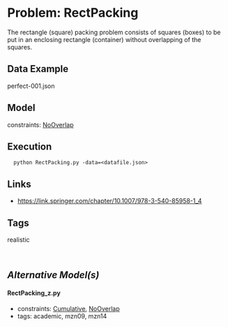 # Problem: RectPacking

The rectangle (square) packing problem consists of squares (boxes)
to be put in an enclosing rectangle (container) without overlapping of the squares.


## Data Example
  perfect-001.json

## Model
  constraints: [NoOverlap](https://pycsp.org/documentation/constraints/NoOverlap)

## Execution
```
  python RectPacking.py -data=<datafile.json>
```

## Links
  - https://link.springer.com/chapter/10.1007/978-3-540-85958-1_4

## Tags
  realistic

<br />

## _Alternative Model(s)_

#### RectPacking_z.py
 - constraints: [Cumulative](https://pycsp.org/documentation/constraints/Cumulative), [NoOverlap](https://pycsp.org/documentation/constraints/NoOverlap)
 - tags: academic, mzn09, mzn14
